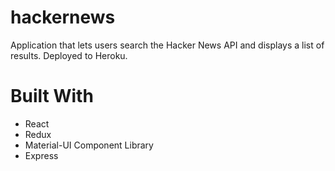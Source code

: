 # hackernews

Application that lets users search the Hacker News API and displays a list of results. Deployed to Heroku.

# Built With 
* React 
* Redux
* Material-UI Component Library
* Express
